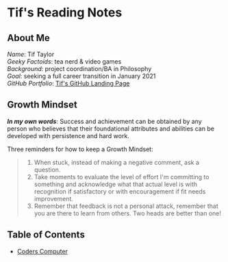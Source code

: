 # Tif's Reading Notes


## About Me
_Name_: Tif Taylor   
_Geeky Factoids_: tea nerd & video games    
_Background_: project coordination/BA in Philosophy    
_Goal_: seeking a full career transition in January 2021  
_GitHub Portfolio_: [Tif's GitHub Landing Page](https://github.com/tiftaylor)


## Growth Mindset
***In my own words***: Success and achievement can be obtained by any person who believes that their foundational attributes and abilities can be developed with persistence and hard work.

Three reminders for how to keep a Growth Mindset:
>1.  When stuck, instead of making a negative comment, ask a question.
>2.  Take moments to evaluate the level of effort I'm committing to something and acknowledge what that actual level is with recognition if satisfactory or with encouragement if fit needs improvement.
>3.  Remember that feedback is not a personal attack, remember that you are there to learn from others. Two heads are better than one!

## Table of Contents
- [Coders Computer](coders-computer.md)


